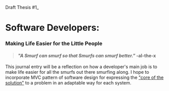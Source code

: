 Draft Thesis #1_

# Software Developers:
### Making Life Easier for the Little People

> #### _"A Smurf can smurf so that Smurfs can smurf better."_ -al-the-x

This journal entry will be a reflection on how a developer's main job is to make life easier for all the smurfs out there smurfing along.  I hope to incorporate MVC pattern of software design for expressing the ["core of the solution"](https://en.wikipedia.org/wiki/Model%E2%80%93view%E2%80%93controller) to a problem in an adaptable way for each system.
